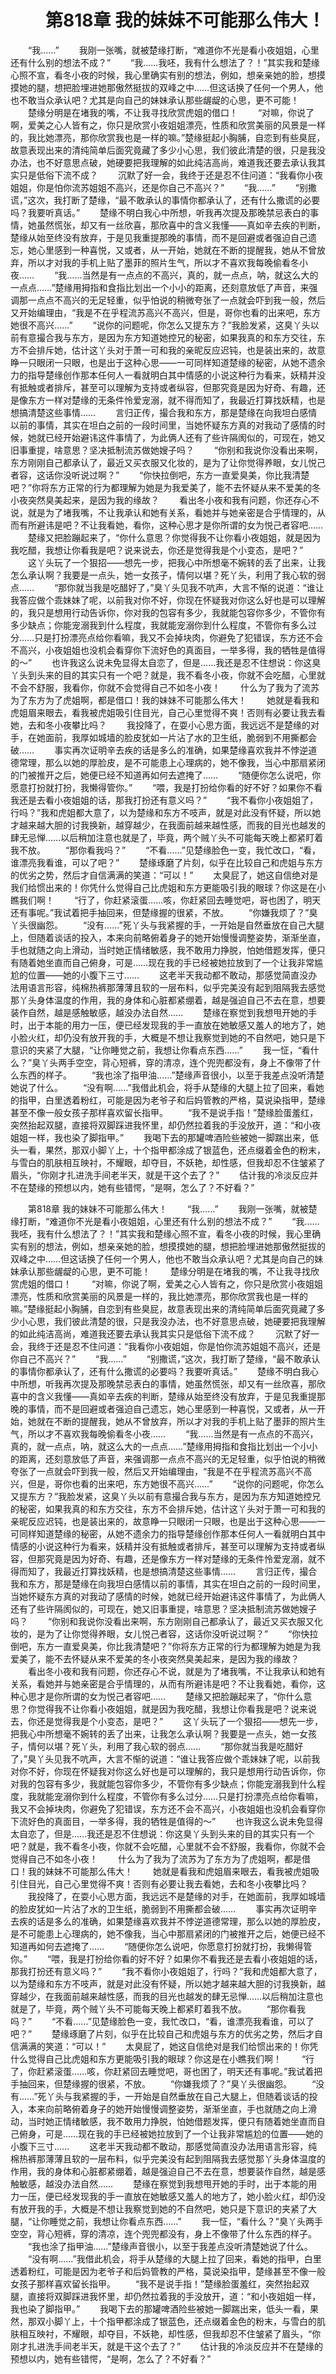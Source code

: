 # 　　第818章 我的妹妹不可能那么伟大！
　　“我……”
　　我刚一张嘴，就被楚缘打断，“难道你不光是看小夜姐姐，心里还有什么别的想法不成？”
　　“我……我呸，我有什么想法了？！”其实我和楚缘心照不宣，看冬小夜的时候，我心里确实有别的想法，例如，想亲亲她的脸，想摸摸她的腿，想把脸埋进她那傲然挺拔的双峰之中……但这话换了任何一个男人，他也不敢当众承认吧？尤其是向自己的妹妹承认那些龌龊的心思，更不可能！
　　楚缘分明是在堵我的嘴，不让我寻找欣赏虎姐的借口！
　　“对嘛，你说了啊，爱美之心人皆有之，你只是欣赏小夜姐姐漂亮，性质和欣赏美丽的风景是一样的，我比她漂亮，那你欣赏我也是一样的嘛。”楚缘挺起小胸脯，自恋到有些臭屁，故意表现出来的清纯简单后面究竟藏了多少小心思，我们彼此清楚的很，只是我没办法，也不好意思点破，她硬要把我理解的如此纯洁高尚，难道我还要去承认我其实只是低俗下流不成？
　　沉默了好一会，我终于还是忍不住问道：“我看你小夜姐姐，你是怕你流苏姐姐不高兴，还是你自己不高兴？”
　　“我……”
　　“别撒谎，”这次，我打断了楚缘，“最不敢承认的事情你都承认了，还有什么撒谎的必要吗？我要听真话。”
　　楚缘不明白我心中所想，听我再次提及那晚禁忌表白的事情，她虽然慌张，却又有一丝欣喜，那欣喜中的含义我懂——真如辛去疾的判断，楚缘从始至终没有放弃，于是见我重提那晚的事情，而不是回避或者强迫自己遗忘，她心里感到一种喜悦，又或者，从一开始，她就在不断的提醒我，她从不曾放弃，所以才对我的手机上贴了墨菲的照片生气，所以才不喜欢我每晚偷看冬小夜……
　　“我……当然是有一点点的不高兴，真的，就一点点，呐，就这么大的一点点……”楚缘用拇指和食指比划出一个小小的距离，还刻意放低了声音，来强调那一点点不高兴的无足轻重，似乎怕说的稍微夸张了一点就会吓到我一般，然后又开始编理由，“我是不在乎程流苏高兴不高兴，但是，哥你也看的出来吧，东方她很不高兴……”
　　“说你的问题呢，你怎么又提东方？”我脸发紧，这臭丫头以前有意撮合我与东方，是因为东方知道她控兄的秘密，如果我真的和东方交往，东方不会排斥她，估计这丫头对于萧一可和我的亲昵反应迟钝，也是装出来的，故意睁一只眼闭一只眼，也是出于这种心思——一可同样知道楚缘的秘密，从她不遗余力的指导楚缘创作那本任何人一看就明白其中情感的小说这种行为看来，妖精并没有抵触或者排斥，甚至可以理解为支持或者纵容，但那究竟是因为好奇、有趣，还是像东方一样对楚缘的无条件怜爱宠溺，就不得而知了，我最近打算找妖精，也是想搞清楚这些事情……
　　言归正传，撮合我和东方，那是楚缘在向我坦白感情以前的事情，其实在坦白之前的一段时间里，当她怀疑东方真的对我动了感情的时候，她就已经开始避讳这件事情了，为此俩人还有了些许隔阂似的，可现在，她又旧事重提，啥意思？坚决抵制流苏做她嫂子吗？
　　“你别和我说你没看出来啊，东方刚刚自己都承认了，最近又买衣服又化妆的，是为了让你觉得养眼，女儿悦己者容，这话你没听说过啊？”
　　“你快拉倒吧，东方一直爱臭美，你比我清楚吧？”你将东方正常的行为都理解为她是为我爱美了，能不去怀疑从来不爱美的冬小夜突然臭美起来，是因为我的缘故？
　　看出冬小夜和我有问题，你还存心不说，就是为了堵我嘴，不让我承认和她有关系，看她并与她亲密是合乎情理的，从而有所避讳是吧？不让我看她，看你，这种心思才是你所谓的女为悦己者容吧……
　　楚缘又把脸蹦起来了，“你什么意思？你觉得我不让你看小夜姐姐，就是因为我吃醋，我想让你看我是吧？说来说去，你还是觉得我是个小变态，是吧？”
　　这丫头玩了一个狠招——想先一步，把我心中所想毫不婉转的丢了出来，让我怎么承认啊？我要是一点头，她一女孩子，情何以堪？死丫头，利用了我心软的弱点……
　　“那你就当我是吃醋好了，”臭丫头见我不吭声，大言不惭的说道：“谁让我答应做个乖妹妹了呢，以前我对你不好，你现在怀疑我对你这么好也是可以理解的，我只是想用行动告诉你，你对我的包容有多少，我就能包容你多少，不管你有多少缺点；你能宠溺我到什么程度，我就能宠溺你到什么程度，不管你有多么过分……只是打扮漂亮点给你看嘛，我又不会掉块肉，你避免了犯错误，东方还不会不高兴，小夜姐姐也没机会看穿你下流好色的真面目，一举多得，我的牺牲是值得的～”
　　也许我这么说未免显得太自恋了，但是……我还是忍不住想说：你这臭丫头到头来的目的其实只有一个吧？就是，我不看冬小夜，你就不会吃醋，心里就不会不舒服，我看你，你就不会觉得自己不如冬小夜！
　　什么为了我为了流苏为了东方为了虎姐啊，都是借口！我的妹妹不可能那么伟大！
　　她就是看我和虎姐眉来眼去，看我被虎姐吸引住目光，自己心里觉得不爽！否则有必要让我去看她，去和冬小夜攀比吗？
　　我投降了，在耍小心思方面，我远远不是楚缘的对手，在她面前，我厚如城墙的脸皮犹如一片沾了水的卫生纸，脆弱到不用撕都会破……
　　事实再次证明辛去疾的话是多么的准确，如果楚缘喜欢我并不悖逆道德常理，那么以她的厚脸皮，是不可能患上心理病的，她不像我，当心中那扇紧闭的门被推开之后，她便已经不知道再如何去遮掩了……
　　“随便你怎么说吧，你愿意打扮就打扮，我懒得管你。”
　　“喂，我是打扮给你看的好不好？如果你不看我还是去看小夜姐姐的话，那我打扮还有意义吗？”
　　“我不看你小夜姐姐了，行吗？”我和虎姐都大意了，以为楚缘和东方不吱声，就是对此没有怀疑，所以她才越来越大胆的讨我换新，越穿越少，在我面前越来越性感，而我的目光也越发的肆无忌惮……以后稍加注意也就是了，毕竟，两个贼丫头不可能每天晚上都紧盯着我不放。
　　“那你看我吗？”
　　“不看……”见楚缘脸色一变，我忙改口，“看，谁漂亮我看谁，可以了吧？”
　　楚缘琢磨了片刻，似乎在比较自己和虎姐与东方的优劣之势，然后才自信满满的笑道：“可以！”
　　太臭屁了，她这自信绝对是我们给惯出来的！你凭什么觉得自己比虎姐和东方更能吸引我的眼球？你这是在小瞧我们啊！
　　“行了，你赶紧滚蛋……咳，你赶紧回去睡觉吧，哥也困了，明天还有事呢。”我试着把手抽回来，但楚缘握的很紧，不放。
　　“你嫌我烦了？”臭丫头很幽怨。
　　“没有……”死丫头与我紧握的手，一开始是自然垂放在自己大腿上，但随着谈话的投入，本来向前略俯着身子的她开始慢慢调整姿势，渐渐坐直，手也就随之向上滑动，当时她正情绪敏感，我不敢用力挣脱，怕她借题发挥，便只有随着她坐直而自己俯身，可是……现在我的手已经被她拉放到了一个让我非常尴尬的位置——她的小腹下三寸……
　　这老半天我动都不敢动，那感觉简直没办法用语言形容，纯棉热裤那薄薄且软的一层布料，似乎完美没有起到阻隔我去感觉那丫头身体温度的作用，我的身体和心脏都紧绷着，越是强迫自己不去在意，想要装作自然，越是感触敏感，越没办法自然……
　　楚缘在察觉到我想甩开她的手时，出于本能的用力一压，便已经发现我的手一直放在她敏感又羞人的地方了，她小脸火红，却仍没有放开我的手，大概是不想让我察觉到她的不自然吧，她只是下意识的夹紧了大腿，“让你睡觉之前，我想让你看点东西……”
　　我一怔，“看什么？”臭丫头两手空空，背心短裤，穿的清凉，连个兜兜都没有，身上不像带了什么东西的样子。
　　“我也涂了指甲油……”楚缘声音很小，以至于我差点没听清楚她说了什么。
　　“没有啊……”我借此机会，将手从楚缘的大腿上拉了回来，看她的指甲，白里透着粉红，可能是因为老爷子和后妈管教的严格，莫说染指甲，楚缘甚至不像一般女孩子那样喜欢留长指甲。
　　“我不是说手指！”楚缘脸蛋羞红，突然抬起双腿，直接将双脚踩进我怀里，却仍然拉着我的手没放开，道：“和小夜姐姐一样，我也染了脚指甲。”
　　我喝下去的那罐啤酒险些被她一脚踹出来，低头一看，果然，那双小脚丫上，十个指甲都涂成了银蓝色，还点缀着金色的粉末，与雪白的肌肤相互映衬，不耀眼，却夺目，不妖艳，却性感，但我却忍不住皱紧了眉头，“你刚才扎进洗手间老半天，就是干这个去了？”
　　估计我的冷淡反应并不在楚缘的预想以内，她有些错愕，“是啊，怎么了？不好看？”

　　第818章 我的妹妹不可能那么伟大！
　　“我……”
　　我刚一张嘴，就被楚缘打断，“难道你不光是看小夜姐姐，心里还有什么别的想法不成？”
　　“我……我呸，我有什么想法了？！”其实我和楚缘心照不宣，看冬小夜的时候，我心里确实有别的想法，例如，想亲亲她的脸，想摸摸她的腿，想把脸埋进她那傲然挺拔的双峰之中……但这话换了任何一个男人，他也不敢当众承认吧？尤其是向自己的妹妹承认那些龌龊的心思，更不可能！
　　楚缘分明是在堵我的嘴，不让我寻找欣赏虎姐的借口！
　　“对嘛，你说了啊，爱美之心人皆有之，你只是欣赏小夜姐姐漂亮，性质和欣赏美丽的风景是一样的，我比她漂亮，那你欣赏我也是一样的嘛。”楚缘挺起小胸脯，自恋到有些臭屁，故意表现出来的清纯简单后面究竟藏了多少小心思，我们彼此清楚的很，只是我没办法，也不好意思点破，她硬要把我理解的如此纯洁高尚，难道我还要去承认我其实只是低俗下流不成？
　　沉默了好一会，我终于还是忍不住问道：“我看你小夜姐姐，你是怕你流苏姐姐不高兴，还是你自己不高兴？”
　　“我……”
　　“别撒谎，”这次，我打断了楚缘，“最不敢承认的事情你都承认了，还有什么撒谎的必要吗？我要听真话。”
　　楚缘不明白我心中所想，听我再次提及那晚禁忌表白的事情，她虽然慌张，却又有一丝欣喜，那欣喜中的含义我懂——真如辛去疾的判断，楚缘从始至终没有放弃，于是见我重提那晚的事情，而不是回避或者强迫自己遗忘，她心里感到一种喜悦，又或者，从一开始，她就在不断的提醒我，她从不曾放弃，所以才对我的手机上贴了墨菲的照片生气，所以才不喜欢我每晚偷看冬小夜……
　　“我……当然是有一点点的不高兴，真的，就一点点，呐，就这么大的一点点……”楚缘用拇指和食指比划出一个小小的距离，还刻意放低了声音，来强调那一点点不高兴的无足轻重，似乎怕说的稍微夸张了一点就会吓到我一般，然后又开始编理由，“我是不在乎程流苏高兴不高兴，但是，哥你也看的出来吧，东方她很不高兴……”
　　“说你的问题呢，你怎么又提东方？”我脸发紧，这臭丫头以前有意撮合我与东方，是因为东方知道她控兄的秘密，如果我真的和东方交往，东方不会排斥她，估计这丫头对于萧一可和我的亲昵反应迟钝，也是装出来的，故意睁一只眼闭一只眼，也是出于这种心思——一可同样知道楚缘的秘密，从她不遗余力的指导楚缘创作那本任何人一看就明白其中情感的小说这种行为看来，妖精并没有抵触或者排斥，甚至可以理解为支持或者纵容，但那究竟是因为好奇、有趣，还是像东方一样对楚缘的无条件怜爱宠溺，就不得而知了，我最近打算找妖精，也是想搞清楚这些事情……
　　言归正传，撮合我和东方，那是楚缘在向我坦白感情以前的事情，其实在坦白之前的一段时间里，当她怀疑东方真的对我动了感情的时候，她就已经开始避讳这件事情了，为此俩人还有了些许隔阂似的，可现在，她又旧事重提，啥意思？坚决抵制流苏做她嫂子吗？
　　“你别和我说你没看出来啊，东方刚刚自己都承认了，最近又买衣服又化妆的，是为了让你觉得养眼，女儿悦己者容，这话你没听说过啊？”
　　“你快拉倒吧，东方一直爱臭美，你比我清楚吧？”你将东方正常的行为都理解为她是为我爱美了，能不去怀疑从来不爱美的冬小夜突然臭美起来，是因为我的缘故？
　　看出冬小夜和我有问题，你还存心不说，就是为了堵我嘴，不让我承认和她有关系，看她并与她亲密是合乎情理的，从而有所避讳是吧？不让我看她，看你，这种心思才是你所谓的女为悦己者容吧……
　　楚缘又把脸蹦起来了，“你什么意思？你觉得我不让你看小夜姐姐，就是因为我吃醋，我想让你看我是吧？说来说去，你还是觉得我是个小变态，是吧？”
　　这丫头玩了一个狠招——想先一步，把我心中所想毫不婉转的丢了出来，让我怎么承认啊？我要是一点头，她一女孩子，情何以堪？死丫头，利用了我心软的弱点……
　　“那你就当我是吃醋好了，”臭丫头见我不吭声，大言不惭的说道：“谁让我答应做个乖妹妹了呢，以前我对你不好，你现在怀疑我对你这么好也是可以理解的，我只是想用行动告诉你，你对我的包容有多少，我就能包容你多少，不管你有多少缺点；你能宠溺我到什么程度，我就能宠溺你到什么程度，不管你有多么过分……只是打扮漂亮点给你看嘛，我又不会掉块肉，你避免了犯错误，东方还不会不高兴，小夜姐姐也没机会看穿你下流好色的真面目，一举多得，我的牺牲是值得的～”
　　也许我这么说未免显得太自恋了，但是……我还是忍不住想说：你这臭丫头到头来的目的其实只有一个吧？就是，我不看冬小夜，你就不会吃醋，心里就不会不舒服，我看你，你就不会觉得自己不如冬小夜！
　　什么为了我为了流苏为了东方为了虎姐啊，都是借口！我的妹妹不可能那么伟大！
　　她就是看我和虎姐眉来眼去，看我被虎姐吸引住目光，自己心里觉得不爽！否则有必要让我去看她，去和冬小夜攀比吗？
　　我投降了，在耍小心思方面，我远远不是楚缘的对手，在她面前，我厚如城墙的脸皮犹如一片沾了水的卫生纸，脆弱到不用撕都会破……
　　事实再次证明辛去疾的话是多么的准确，如果楚缘喜欢我并不悖逆道德常理，那么以她的厚脸皮，是不可能患上心理病的，她不像我，当心中那扇紧闭的门被推开之后，她便已经不知道再如何去遮掩了……
　　“随便你怎么说吧，你愿意打扮就打扮，我懒得管你。”
　　“喂，我是打扮给你看的好不好？如果你不看我还是去看小夜姐姐的话，那我打扮还有意义吗？”
　　“我不看你小夜姐姐了，行吗？”我和虎姐都大意了，以为楚缘和东方不吱声，就是对此没有怀疑，所以她才越来越大胆的讨我换新，越穿越少，在我面前越来越性感，而我的目光也越发的肆无忌惮……以后稍加注意也就是了，毕竟，两个贼丫头不可能每天晚上都紧盯着我不放。
　　“那你看我吗？”
　　“不看……”见楚缘脸色一变，我忙改口，“看，谁漂亮我看谁，可以了吧？”
　　楚缘琢磨了片刻，似乎在比较自己和虎姐与东方的优劣之势，然后才自信满满的笑道：“可以！”
　　太臭屁了，她这自信绝对是我们给惯出来的！你凭什么觉得自己比虎姐和东方更能吸引我的眼球？你这是在小瞧我们啊！
　　“行了，你赶紧滚蛋……咳，你赶紧回去睡觉吧，哥也困了，明天还有事呢。”我试着把手抽回来，但楚缘握的很紧，不放。
　　“你嫌我烦了？”臭丫头很幽怨。
　　“没有……”死丫头与我紧握的手，一开始是自然垂放在自己大腿上，但随着谈话的投入，本来向前略俯着身子的她开始慢慢调整姿势，渐渐坐直，手也就随之向上滑动，当时她正情绪敏感，我不敢用力挣脱，怕她借题发挥，便只有随着她坐直而自己俯身，可是……现在我的手已经被她拉放到了一个让我非常尴尬的位置——她的小腹下三寸……
　　这老半天我动都不敢动，那感觉简直没办法用语言形容，纯棉热裤那薄薄且软的一层布料，似乎完美没有起到阻隔我去感觉那丫头身体温度的作用，我的身体和心脏都紧绷着，越是强迫自己不去在意，想要装作自然，越是感触敏感，越没办法自然……
　　楚缘在察觉到我想甩开她的手时，出于本能的用力一压，便已经发现我的手一直放在她敏感又羞人的地方了，她小脸火红，却仍没有放开我的手，大概是不想让我察觉到她的不自然吧，她只是下意识的夹紧了大腿，“让你睡觉之前，我想让你看点东西……”
　　我一怔，“看什么？”臭丫头两手空空，背心短裤，穿的清凉，连个兜兜都没有，身上不像带了什么东西的样子。
　　“我也涂了指甲油……”楚缘声音很小，以至于我差点没听清楚她说了什么。
　　“没有啊……”我借此机会，将手从楚缘的大腿上拉了回来，看她的指甲，白里透着粉红，可能是因为老爷子和后妈管教的严格，莫说染指甲，楚缘甚至不像一般女孩子那样喜欢留长指甲。
　　“我不是说手指！”楚缘脸蛋羞红，突然抬起双腿，直接将双脚踩进我怀里，却仍然拉着我的手没放开，道：“和小夜姐姐一样，我也染了脚指甲。”
　　我喝下去的那罐啤酒险些被她一脚踹出来，低头一看，果然，那双小脚丫上，十个指甲都涂成了银蓝色，还点缀着金色的粉末，与雪白的肌肤相互映衬，不耀眼，却夺目，不妖艳，却性感，但我却忍不住皱紧了眉头，“你刚才扎进洗手间老半天，就是干这个去了？”
　　估计我的冷淡反应并不在楚缘的预想以内，她有些错愕，“是啊，怎么了？不好看？”

